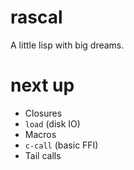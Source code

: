 # rascal
A little lisp with big dreams.

# next up
* Closures
* `load` (disk IO)
* Macros
* `c-call` (basic FFI)
* Tail calls
